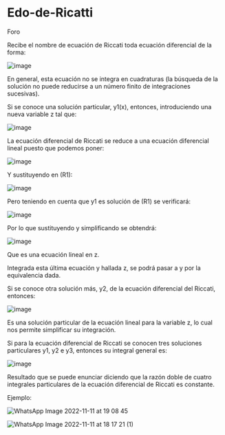 # Edo-de-Ricatti
Foro

Recibe el nombre de ecuación de Riccati toda ecuación diferencial de la forma:

![image](https://user-images.githubusercontent.com/105259381/200939593-752fc647-f1ab-4683-a2a1-9bb738755dbb.png)

En general, esta ecuación no se integra en cuadraturas (la búsqueda de la solución no puede reducirse a un número finito de integraciones sucesivas).

Si se conoce una solución particular, y1(x), entonces, introduciendo una nueva variable z tal que:

![image](https://user-images.githubusercontent.com/105259381/200939770-c1868c7f-95a2-4e24-b667-a3562282d1f0.png)

La ecuación diferencial de Riccati se reduce a una ecuación diferencial lineal puesto que podemos poner:

![image](https://user-images.githubusercontent.com/105259381/200939843-5cbf4960-efe0-4d9e-941c-44f1cd17f793.png)

Y sustituyendo en (R1):

![image](https://user-images.githubusercontent.com/105259381/200939897-3205282b-36ec-4cf5-8ac8-568bf8075649.png)

Pero teniendo en cuenta que y1 es solución de (R1) se verificará:

![image](https://user-images.githubusercontent.com/105259381/200940256-67404285-5e31-4daa-9c94-5c694a1b9d2f.png)

Por lo que sustituyendo y simplificando se obtendrá:

![image](https://user-images.githubusercontent.com/105259381/200940379-c552b0c8-531d-4a9a-9618-386838ebf9c1.png)

Que es una ecuación lineal en z.

Integrada esta última ecuación y hallada z, se podrá pasar a y por la equivalencia dada.

Si se conoce otra solución más, y2, de la ecuación diferencial del Riccati, entonces:

![image](https://user-images.githubusercontent.com/105259381/200940665-502d801f-389c-4b1a-936b-34184c9aaa16.png)

Es una solución particular de la ecuación lineal para la variable z, lo cual nos permite simplificar su integración.

Si para la ecuación diferencial de Riccati se conocen tres soluciones particulares y1, y2 e y3, entonces su integral general es:

![image](https://user-images.githubusercontent.com/105259381/200940745-6f880c47-1d53-4b1b-b46b-b62bb430b3e6.png)

Resultado que se puede enunciar diciendo que la razón doble de cuatro integrales particulares de la ecuación diferencial de Riccati es constante.


Ejemplo:

![WhatsApp Image 2022-11-11 at 19 08 45](https://user-images.githubusercontent.com/105259381/201446380-c1cb9c69-ed42-403f-9aa9-33c054009abe.jpeg)

![WhatsApp Image 2022-11-11 at 18 17 21 (1)](https://user-images.githubusercontent.com/105259381/201446075-f78be921-b936-46c2-9ef7-a51d40b9f09f.jpeg)


